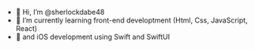- 👋 Hi, I’m @sherlockdabe48
- 🌱 I’m currently learning front-end developtment (Html, Css, JavaScript, React)
- 🌱 and iOS development using Swift and SwiftUI

<!---💞️ I’m looking to collaborate on ...
- 📫 How to reach me ... --->

<!---
sherlockdabe48/sherlockdabe48 is a ✨ special ✨ repository because its `README.md` (this file) appears on your GitHub profile.
You can click the Preview link to take a look at your changes.
--->
